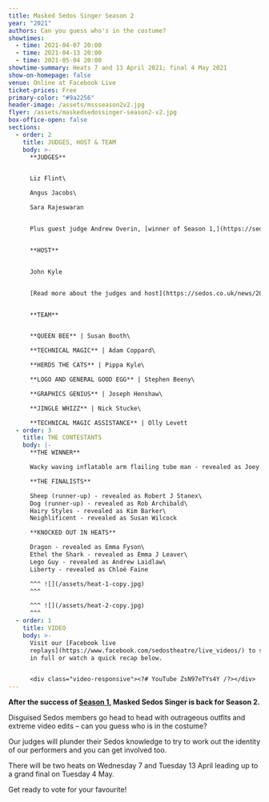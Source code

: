 ```yaml
---
title: Masked Sedos Singer Season 2
year: "2021"
authors: Can you guess who's in the costume?
showtimes:
  - time: 2021-04-07 20:00
  - time: 2021-04-13 20:00
  - time: 2021-05-04 20:00
showtime-summary: Heats 7 and 13 April 2021; final 4 May 2021
show-on-homepage: false
venue: Online at Facebook Live
ticket-prices: Free
primary-color: "#9a2256"
header-image: /assets/mssseason2v2.jpg
flyer: /assets/maskedsedossinger-season2-v2.jpg
box-office-open: false
sections:
  - order: 2
    title: JUDGES, HOST & TEAM
    body: >-
      **JUDGES**


      Liz Flint\

      Angus Jacobs\

      Sara Rajeswaran


      Plus guest judge Andrew Overin, [winner of Season 1,](https://sedos.co.uk/shows/2021-masked-sedos-singer) for the final.


      **HOST**


      John Kyle


      [Read more about the judges and host](https://sedos.co.uk/news/2021-01-07-judges-revealed-and-sign-up-to-sing)


      **TEAM**


      **QUEEN BEE** | Susan Booth\

      **TECHNICAL MAGIC** | Adam Coppard\

      **HERDS THE CATS** | Pippa Kyle\

      **LOGO AND GENERAL GOOD EGG** | Stephen Beeny\

      **GRAPHICS GENIUS** | Joseph Henshaw\

      **JINGLE WHIZZ** | Nick Stucke\

      **TECHNICAL MAGIC ASSISTANCE** | Olly Levett
  - order: 3
    title: THE CONTESTANTS
    body: |-
      **THE WINNER**

      Wacky waving inflatable arm flailing tube man - revealed as Joey Henshaw

      **THE FINALISTS**

      Sheep (runner-up) - revealed as Robert J Stanex\
      Dog (runner-up) - revealed as Rob Archibald\
      Hairy Styles - revealed as Kim Barker\
      Neighlificent - revealed as Susan Wilcock

      **KNOCKED OUT IN HEATS**

      Dragon - revealed as Emma Fyson\
      Ethel the Shark - revealed as Emma J Leaver\
      Lego Guy - revealed as Andrew Laidlaw\
      Liberty - revealed as Chloë Faine

      ^^^ ![](/assets/heat-1-copy.jpg)
      ^^^ 

      ^^^ ![](/assets/heat-2-copy.jpg)
      ^^^
  - order: 1
    title: VIDEO
    body: >-
      Visit our [Facebook live
      replays](https://www.facebook.com/sedostheatre/live_videos/) to see heat 1
      in full or watch a quick recap below.


      <div class="video-responsive"><?# YouTube ZsN97eTYs4Y /?></div>
---
```

**After the success of [Season 1](https://sedos.co.uk/shows/2021-masked-sedos-singer), Masked Sedos Singer is back for Season 2.**

Disguised Sedos members go head to head with outrageous outfits and extreme video edits – can you guess who is in the costume?

Our judges will plunder their Sedos knowledge to try to work out the identity of our performers and you can get involved too.

There will be two heats on Wednesday 7 and Tuesday 13 April leading up to a grand final on Tuesday 4 May.

Get ready to vote for your favourite!